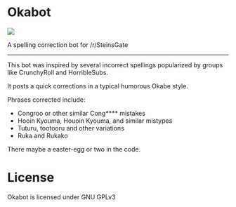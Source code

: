 # Okabot
![](https://raw.githubusercontent.com/Zorpos/Okabot/master/okabot.png)

A spelling correction bot for /r/SteinsGate
<hr>

This bot was inspired by several incorrect spellings popularized by groups like CrunchyRoll and HorribleSubs. 

It posts a quick corrections in a typical humorous Okabe style.

Phrases corrected include:

- Congroo or other similar Cong**** mistakes
- Hooin Kyouma, Houoin Kyouma, and similar mistypes
- Tuturu, tootooru and other variations
- Ruka and Rukako

There maybe a easter-egg or two in the code.


License
======
Okabot is licensed under GNU GPLv3
